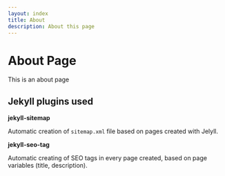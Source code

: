 ```yaml
---
layout: index
title: About
description: About this page
---
```


# About Page

This is an about page

## Jekyll plugins used

**jekyll-sitemap**

Automatic creation of `sitemap.xml` file based on pages created with Jelyll.

**jekyll-seo-tag**

Automatic creating of SEO tags in every page created, based on page variables (title, description).

